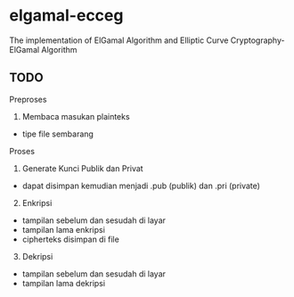 # elgamal-ecceg
The implementation of ElGamal Algorithm and Elliptic Curve Cryptography-ElGamal Algorithm

## TODO
Preproses
1. Membaca masukan plainteks
  - tipe file sembarang

Proses
1. Generate Kunci Publik dan Privat
  - dapat disimpan kemudian menjadi .pub (publik) dan .pri (private)
2. Enkripsi
  - tampilan sebelum dan sesudah di layar
  - tampilan lama enkripsi
  - cipherteks disimpan di file
3. Dekripsi
  - tampilan sebelum dan sesudah di layar
  - tampilan lama dekripsi
